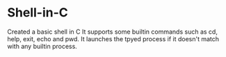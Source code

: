 # Shell-in-C
Created a basic shell in C
It supports some builtin commands such as cd, help, exit, echo and pwd.
It launches the tpyed process if it doesn't match with any builtin process.
